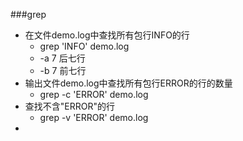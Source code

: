 ###grep
*   在文件demo.log中查找所有包行INFO的行     
    *   grep 'INFO' demo.log
    *   -a 7    后七行
    *   -b 7    前七行
*   输出文件demo.log中查找所有包行ERROR的行的数量  
    *   grep -c 'ERROR' demo.log
*   查找不含"ERROR"的行    
    *   grep -v 'ERROR' demo.log
*   